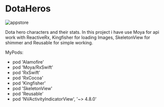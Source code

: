 # DotaHeros

![appstore](https://user-images.githubusercontent.com/63160825/219557863-220ac759-0273-471f-9e28-283fb3793134.png)

Dota hero characters and their stats. In this project i have use Moya for api work with ReactiveRx, Kingfisher for loading Images, SkeletonView for shimmer and Reusable for simple working.

MyPods:

+ pod 'Alamofire'
+ pod 'Moya/RxSwift'
+ pod 'RxSwift'
+ pod 'RxCocoa'
+ pod 'Kingfisher'
+ pod 'SkeletonView'
+ pod 'Reusable'
+ pod 'NVActivityIndicatorView', '~> 4.8.0'


